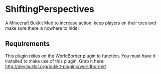 ShiftingPerspectives
====================

A Minecraft Bukkit Mod to increase action, keep players on their toes and make sure there is nowhere to hide!

Requirements
------------

This plugin relies on the WorldBorder plugin to function. You must have it installed to make use of this plugin.
Grab it here: http://dev.bukkit.org/bukkit-plugins/worldborder/
